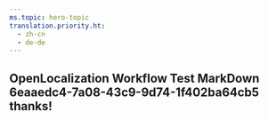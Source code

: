 ```yaml
---
ms.topic: hero-topic
translation.priority.ht: 
  - zh-cn
  - de-de
---
```

## OpenLocalization Workflow Test MarkDown 6eaaedc4-7a08-43c9-9d74-1f402ba64cb5 thanks!
